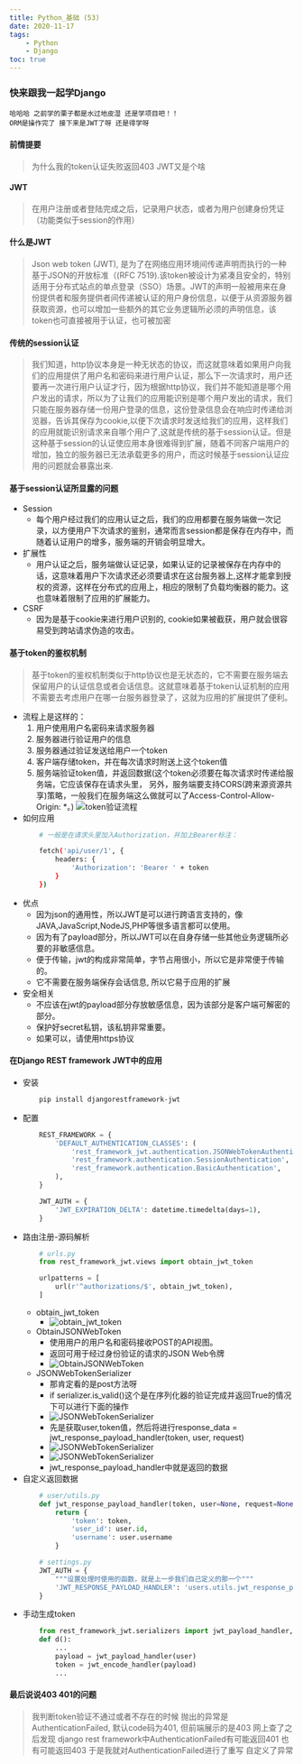 ```yaml
---
title: Python_基础 (53)
date: 2020-11-17
tags: 
    - Python
    - Django
toc: true
---
```


### 快来跟我一起学Django
    哈哈哈 之前学的栗子都是水过地皮湿 还是学项目吧！！
    ORM是操作完了 接下来是JWT了呀 还是得学呀

<!-- more -->

#### 前情提要
> 为什么我的token认证失败返回403 JWT又是个啥

#### JWT
> 在用户注册或者登陆完成之后，记录用户状态，或者为用户创建身份凭证（功能类似于session的作用）

#### 什么是JWT
> Json web token (JWT), 是为了在网络应用环境间传递声明而执行的一种基于JSON的开放标准（(RFC 7519).该token被设计为紧凑且安全的，特别适用于分布式站点的单点登录（SSO）场景。JWT的声明一般被用来在身份提供者和服务提供者间传递被认证的用户身份信息，以便于从资源服务器获取资源，也可以增加一些额外的其它业务逻辑所必须的声明信息，该token也可直接被用于认证，也可被加密

#### 传统的session认证
> 我们知道，http协议本身是一种无状态的协议，而这就意味着如果用户向我们的应用提供了用户名和密码来进行用户认证，那么下一次请求时，用户还要再一次进行用户认证才行，因为根据http协议，我们并不能知道是哪个用户发出的请求，所以为了让我们的应用能识别是哪个用户发出的请求，我们只能在服务器存储一份用户登录的信息，这份登录信息会在响应时传递给浏览器，告诉其保存为cookie,以便下次请求时发送给我们的应用，这样我们的应用就能识别请求来自哪个用户了,这就是传统的基于session认证。但是这种基于session的认证使应用本身很难得到扩展，随着不同客户端用户的增加，独立的服务器已无法承载更多的用户，而这时候基于session认证应用的问题就会暴露出来.

#### 基于session认证所显露的问题
- Session
    * 每个用户经过我们的应用认证之后，我们的应用都要在服务端做一次记录，以方便用户下次请求的鉴别，通常而言session都是保存在内存中，而随着认证用户的增多，服务端的开销会明显增大。
- 扩展性
    * 用户认证之后，服务端做认证记录，如果认证的记录被保存在内存中的话，这意味着用户下次请求还必须要请求在这台服务器上,这样才能拿到授权的资源，这样在分布式的应用上，相应的限制了负载均衡器的能力。这也意味着限制了应用的扩展能力。
- CSRF
    * 因为是基于cookie来进行用户识别的, cookie如果被截获，用户就会很容易受到跨站请求伪造的攻击。

#### 基于token的鉴权机制
> 基于token的鉴权机制类似于http协议也是无状态的，它不需要在服务端去保留用户的认证信息或者会话信息。这就意味着基于token认证机制的应用不需要去考虑用户在哪一台服务器登录了，这就为应用的扩展提供了便利。
- 流程上是这样的：
    1. 用户使用用户名密码来请求服务器
    2. 服务器进行验证用户的信息
    3. 服务器通过验证发送给用户一个token
    4. 客户端存储token，并在每次请求时附送上这个token值
    5. 服务端验证token值，并返回数据(这个token必须要在每次请求时传递给服务端，它应该保存在请求头里， 另外，服务端要支持CORS(跨来源资源共享)策略，一般我们在服务端这么做就可以了Access-Control-Allow-Origin: *。)
    ![token验证流程](/img/20201117_1.png)
- 如何应用
    ```bash
        # 一般是在请求头里加入Authorization，并加上Bearer标注：

        fetch('api/user/1', {
            headers: {
                'Authorization': 'Bearer ' + token
            }
        })
    ```
- 优点
    * 因为json的通用性，所以JWT是可以进行跨语言支持的，像JAVA,JavaScript,NodeJS,PHP等很多语言都可以使用。
    * 因为有了payload部分，所以JWT可以在自身存储一些其他业务逻辑所必要的非敏感信息。
    * 便于传输，jwt的构成非常简单，字节占用很小，所以它是非常便于传输的。
    * 它不需要在服务端保存会话信息, 所以它易于应用的扩展
- 安全相关
    * 不应该在jwt的payload部分存放敏感信息，因为该部分是客户端可解密的部分。
    * 保护好secret私钥，该私钥非常重要。
    * 如果可以，请使用https协议

#### 在Django REST framework JWT中的应用
- 安装
    ```bash
        pip install djangorestframework-jwt
    ```
- 配置
    ```python
        REST_FRAMEWORK = {
            'DEFAULT_AUTHENTICATION_CLASSES': (
                'rest_framework_jwt.authentication.JSONWebTokenAuthentication',
                'rest_framework.authentication.SessionAuthentication',
                'rest_framework.authentication.BasicAuthentication',
            ),
        }

        JWT_AUTH = {
            'JWT_EXPIRATION_DELTA': datetime.timedelta(days=1),
        }
    ```
- 路由注册-源码解析
    ```python
        # urls.py
        from rest_framework_jwt.views import obtain_jwt_token

        urlpatterns = [
            url(r'^authorizations/$', obtain_jwt_token),
        ]
    ```
    * obtain_jwt_token
        * ![obtain_jwt_token](/img/20201117_2.png)
    * ObtainJSONWebToken
        * 使用用户的用户名和密码接收POST的API视图。
        * 返回可用于经过身份验证的请求的JSON Web令牌
        * ![ObtainJSONWebToken](/img/20201117_3.png)
    * JSONWebTokenSerializer
        * 那肯定看的是post方法呀
        * if serializer.is_valid()这个是在序列化器的验证完成并返回True的情况下可以进行下面的操作
        * ![JSONWebTokenSerializer](/img/20201117_4.png)
        * 先是获取user,token值，然后将进行response_data = jwt_response_payload_handler(token, user, request)
        * ![JSONWebTokenSerializer](/img/20201117_5.png)
        * ![JSONWebTokenSerializer](/img/20201117_6.png)
        * jwt_response_payload_handler中就是返回的数据
- 自定义返回数据
    ```python
        # user/utils.py
        def jwt_response_payload_handler(token, user=None, request=None):
            return {
                'token': token,
                'user_id': user.id,
                'username': user.username
            }

        # settings.py
        JWT_AUTH = {
            """设置处理时使用的函数，就是上一步我们自己定义的那一个"""
            'JWT_RESPONSE_PAYLOAD_HANDLER': 'users.utils.jwt_response_payload_handler',
        }
    ```
- 手动生成token
    ```python
        from rest_framework_jwt.serializers import jwt_payload_handler,jwt_encode_handler
        def d():
            ...
            payload = jwt_payload_handler(user)
            token = jwt_encode_handler(payload)
            ...
    ```

#### 最后说说403 401的问题
> 我判断token验证不通过或者不存在的时候 抛出的异常是AuthenticationFailed, 默认code码为401, 但前端展示的是403
网上查了之后发现 django rest framework中AuthenticationFailed有可能返回401 也有可能返回403
于是我就对AuthenticationFailed进行了重写 自定义了异常
